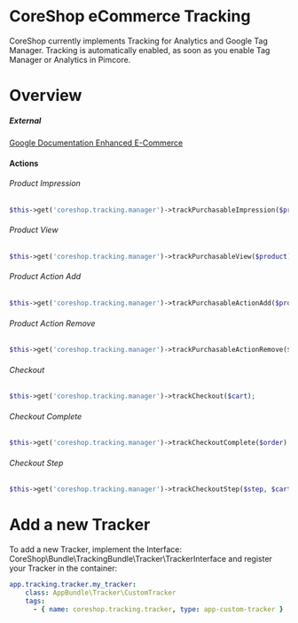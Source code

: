 # CoreShop eCommerce Tracking

CoreShop currently implements Tracking for Analytics and Google Tag Manager. Tracking is automatically enabled, as soon as you enable Tag Manager or Analytics in Pimcore.

# Overview
##### External
[Google Documentation Enhanced E-Commerce](https://developers.google.com/analytics/devguides/collection/analyticsjs/enhanced-ecommerce)

#### Actions

###### Product Impression
```php
$this->get('coreshop.tracking.manager')->trackPurchasableImpression($product);
```

###### Product View
```php
$this->get('coreshop.tracking.manager')->trackPurchasableView($product);
```

###### Product Action Add
```php
$this->get('coreshop.tracking.manager')->trackPurchasableActionAdd($product);
```

###### Product Action Remove
```php
$this->get('coreshop.tracking.manager')->trackPurchasableActionRemove($product);
```

###### Checkout
```php
$this->get('coreshop.tracking.manager')->trackCheckout($cart);
```

###### Checkout Complete
```php
$this->get('coreshop.tracking.manager')->trackCheckoutComplete($order)
```

###### Checkout Step
```php
$this->get('coreshop.tracking.manager')->trackCheckoutStep($step, $cart, $stepNumber, $checkoutOption)
```

# Add a new Tracker
To add a new Tracker, implement the Interface: CoreShop\Bundle\TrackingBundle\Tracker\TrackerInterface and register your Tracker in the container:

```yaml
app.tracking.tracker.my_tracker:
    class: AppBundle\Tracker\CustomTracker
    tags:
      - { name: coreshop.tracking.tracker, type: app-custom-tracker }
```